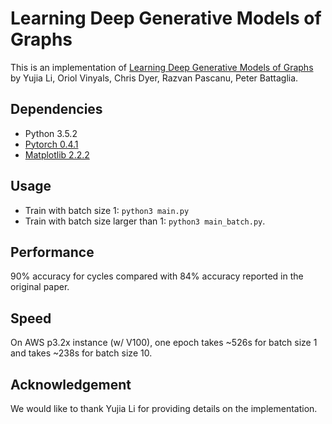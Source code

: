 # Learning Deep Generative Models of Graphs

This is an implementation of [Learning Deep Generative Models of Graphs](https://arxiv.org/pdf/1803.03324.pdf) by 
Yujia Li, Oriol Vinyals, Chris Dyer, Razvan Pascanu, Peter Battaglia. 

## Dependencies
- Python 3.5.2
- [Pytorch 0.4.1](https://pytorch.org/)
- [Matplotlib 2.2.2](https://matplotlib.org/)

## Usage

- Train with batch size 1: `python3 main.py`
- Train with batch size larger than 1: `python3 main_batch.py`.

## Performance

90% accuracy for cycles compared with 84% accuracy reported in the original paper.

## Speed

On AWS p3.2x instance (w/ V100), one epoch takes ~526s for batch size 1 and takes
~238s for batch size 10.

## Acknowledgement

We would like to thank Yujia Li for providing details on the implementation.
